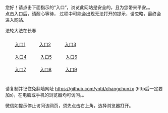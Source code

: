 您好！请点击下面指示的“入口”，浏览此网站是安全的，且为您带来平安。。 <br/>
点击入口后，请耐心等待， 过程中可能会出现无法打开的提示，请忽略，最终会进入网站. </br>

法轮大法在长春<br/>
<div style="padding:10px"><a style="margin:20px" target="_blank" href="https://djqk9ecu0d3vd.cloudfront.net/2Qpsp?ohmpbucf" id="ccLink1" rel="nofollow">入口1</a> <a target="_blank" style="margin:20px" href="https://d14o57wrezyo5m.cloudfront.net/2Qpsp?hifwqqnf" id="ccLink2" rel="nofollow">入口2</a> <a style="margin:20px" target="_blank" href="https://d1x50qi8v61ouz.cloudfront.net/2Qpsp?gpeps" id="ccLink3" rel="nofollow">入口3</a></div>

<div style="padding:10px" ><a style="margin:20px" target="_blank" href="https://djqk9ecu0d3vd.cloudfront.net/2Qpsp?ohmpbucf" id="ccLink4" rel="nofollow">入口4</a> <a style="margin:20px" href="https://d14o57wrezyo5m.cloudfront.net/2Qpsp?hifwqqnf" target="_blank" id="ccLink5" rel="nofollow">入口5</a> <a style="margin:20px" href="https://d1x50qi8v61ouz.cloudfront.net/2Qpsp?gpeps" target="_blank" id="ccLink6" rel="nofollow">入口6</a></div>

<div style="padding:10px"><a style="margin:20px" target="_blank" href="https://djqk9ecu0d3vd.cloudfront.net/2Qpsp?ohmpbucf" id="ccLink7" rel="nofollow">入口7</a> <a style="margin:20px" href="https://d14o57wrezyo5m.cloudfront.net/2Qpsp?hifwqqnf" target="_blank" id="ccLink8" rel="nofollow">入口8</a> <a style="margin:20px" target="_blank" href="https://d1x50qi8v61ouz.cloudfront.net/2Qpsp?gpeps" id="ccLink9" rel="nofollow">入口9</a></div>

<br/>



请复制并记住免翻墙网址 https://github.com/yntd/changchunzx (http后一定要加s)，在电脑或手机的浏览器均可访问。。<br/>

微信如提示停止访问该网页，须先点击右上角，选择浏览器打开。
